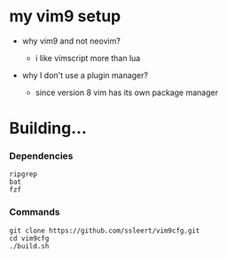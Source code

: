 # my vim9 setup

- why vim9 and not neovim?
  - i like vimscript more than lua

- why I don't use a plugin manager?
  - since version 8 vim has its own package manager

# Building...
### Dependencies
```
ripgrep
bat
fzf
```

### Commands
```fish
git clone https://github.com/ssleert/vim9cfg.git
cd vim9cfg
./build.sh
```

